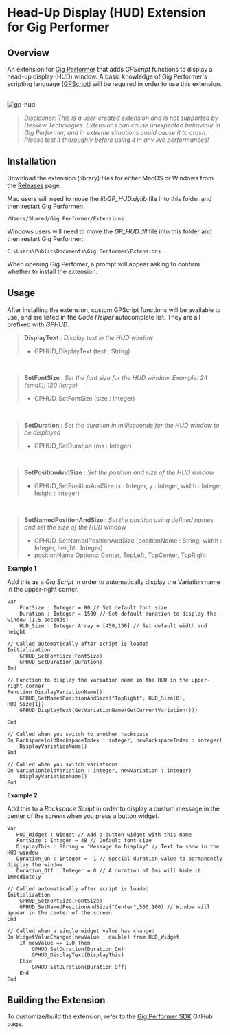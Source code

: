 # Head-Up Display (HUD) Extension for Gig Performer

## Overview
An extension for [Gig Performer](https://gigperformer.com) that adds _GPScript_ functions to display a head-up display (HUD) window. A basic knowledge of Gig Performer's scripting language ([GPScript](https://gigperformer.com/support.html)) will be required in order to use this extension.  
<br />

![gp-hud](https://user-images.githubusercontent.com/107261652/173226307-dc64fd7b-d12c-48b2-bdff-eda20a4986a9.gif)




> _Disclaimer: This is a user-created extension and is not supported by Deskew Techologies. Extensions can cause unexpected behaviour in Gig Performer, and in extreme situations could cause it to crash. Please test it thoroughly before using it in any live performances!_

## Installation

Download the extension (library) files for either MacOS or Windows from the [Releases](https://github.com/gp-rank13/gp-hud/releases) page.  

Mac users will need to move the _libGP_HUD.dylib_ file into this folder and then restart Gig Performer:
```
/Users/Shared/Gig Performer/Extensions
```
Windows users will need to move the _GP_HUD.dll_ file into this folder and then restart Gig Performer:
```
C:\Users\Public\Documents\Gig Performer\Extensions
```
When opening Gig Perfomer, a prompt will appear asking to confirm whether to install the extension.

## Usage

After installing the extension, custom GPScript functions will be available to use, and are listed in the _Code Helper_ autocomplete list. They are all prefixed with _GPHUD_.

> **DisplayText** : _Display text in the HUD window_  
> - GPHUD_DisplayText (text : String)

<br />

> **SetFontSize** : _Set the font size for the HUD window. Example: 24 (small); 120 (large)_  
> - GPHUD_SetFontSize (size : Integer)

<br />

> **SetDuration** : _Set the duration in milliseconds for the HUD window to be displayed_
> - GPHUD_SetDuration (ms : Integer)

<br />

> **SetPositionAndSize** : _Set the position and size of the HUD window_
> - GPHUD_SetPositionAndSize (x : Integer, y : Integer, width : Integer, height : Integer)

<br />

> **SetNamedPositionAndSize** : _Set the position using defined names and set the size of the HUD_ window
> - GPHUD_SetNamedPositionAndSize (positionName : String, width : Integer, height : Integer)
> - positionName Options: Center, TopLeft, TopCenter, TopRight

**Example 1**

Add this as a _Gig Script_ in order to automatically display the Variation name in the upper-right corner.
```
Var
    FontSize : Integer = 80 // Set default font size
    Duration : Integer = 1500 // Set default duration to display the window (1.5 seconds)
    HUD_Size : Integer Array = [450,150] // Set default width and height

// Called automatically after script is loaded
Initialization
    GPHUD_SetFontSize(FontSize)
    GPHUD_SetDuration(Duration) 
End

// Function to display the variation name in the HUD in the upper-right corner
Function DisplayVariationName()
    GPHUD_SetNamedPositionAndSize("TopRight", HUD_Size[0], HUD_Size[1])
    GPHUD_DisplayText(GetVariationName(GetCurrentVariation()))

End

// Called when you switch to another rackspace
On Rackspace(oldRackspaceIndex : integer, newRackspaceIndex : integer)
    DisplayVariationName()
End

// Called when you switch variations
On Variation(oldVariation : integer, newVariation : integer)
    DisplayVariationName()
End
```

**Example 2**

Add this to a _Rackspace Script_ in order to display a custom message in the center of the screen when you press a button widget.
```
Var
   HUD_Widget : Widget // Add a button widget with this name
   FontSize : Integer = 48 // Default font size
   DisplayThis : String = "Message to Display" // Text to show in the HUD window
   Duration_On : Integer = -1 // Special duration value to permanently display the window
   Duration_Off : Integer = 0 // A duration of 0ms will hide it immediately
   
// Called automatically after script is loaded
Initialization
    GPHUD_SetFontSize(FontSize)
    GPHUD_SetNamedPositionAndSize("Center",500,100) // Window will appear in the center of the screen
End

// Called when a single widget value has changed
On WidgetValueChanged(newValue : double) from HUD_Widget
    If newValue == 1.0 Then
        GPHUD_SetDuration(Duration_On)
        GPHUD_DisplayText(DisplayThis)
    Else
        GPHUD_SetDuration(Duration_Off)
    End
End
```

## Building the Extension

To customize/build the extension, refer to the [Gig Performer SDK](https://github.com/gigperformer/gp-sdk) GitHub page.